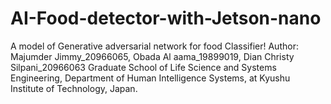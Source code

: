 # AI-Food-detector-with-Jetson-nano
A model of Generative adversarial network for food Classifier!
<A Group research work for AI seminar of Academic record by prof.Hakaru Tamukoh> 
Author: Majumder Jimmy_20966065, Obada Al aama_19899019, Dian Christy Silpani_20966063 
Graduate School of Life Science and Systems Engineering,
Department of Human Intelligence Systems,
at Kyushu Institute of Technology, Japan. 



